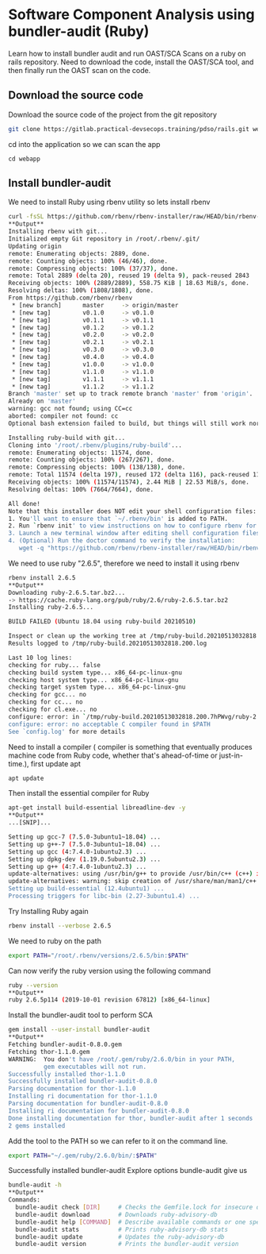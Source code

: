 # Software Component Analysis using bundler-audit (Ruby)
Learn how to install bundler audit and run OAST/SCA Scans on a ruby on rails repository.
Need to download the code, install the OAST/SCA tool, and then finally run the OAST scan on the code.

## Download the source code
Download the source code of the project from the git repository
```sh
git clone https://gitlab.practical-devsecops.training/pdso/rails.git webapp
```
cd into the application so we can scan the app
```
cd webapp
```
## Install bundler-audit 
We need to install Ruby using rbenv utility so lets install rbenv
```sh
curl -fsSL https://github.com/rbenv/rbenv-installer/raw/HEAD/bin/rbenv-installer | bash
**Output**
Installing rbenv with git...
Initialized empty Git repository in /root/.rbenv/.git/
Updating origin
remote: Enumerating objects: 2889, done.
remote: Counting objects: 100% (46/46), done.
remote: Compressing objects: 100% (37/37), done.
remote: Total 2889 (delta 20), reused 19 (delta 9), pack-reused 2843
Receiving objects: 100% (2889/2889), 558.75 KiB | 18.63 MiB/s, done.
Resolving deltas: 100% (1808/1808), done.
From https://github.com/rbenv/rbenv
 * [new branch]      master     -> origin/master
 * [new tag]         v0.1.0     -> v0.1.0
 * [new tag]         v0.1.1     -> v0.1.1
 * [new tag]         v0.1.2     -> v0.1.2
 * [new tag]         v0.2.0     -> v0.2.0
 * [new tag]         v0.2.1     -> v0.2.1
 * [new tag]         v0.3.0     -> v0.3.0
 * [new tag]         v0.4.0     -> v0.4.0
 * [new tag]         v1.0.0     -> v1.0.0
 * [new tag]         v1.1.0     -> v1.1.0
 * [new tag]         v1.1.1     -> v1.1.1
 * [new tag]         v1.1.2     -> v1.1.2
Branch 'master' set up to track remote branch 'master' from 'origin'.
Already on 'master'
warning: gcc not found; using CC=cc
aborted: compiler not found: cc
Optional bash extension failed to build, but things will still work normally.

Installing ruby-build with git...
Cloning into '/root/.rbenv/plugins/ruby-build'...
remote: Enumerating objects: 11574, done.
remote: Counting objects: 100% (267/267), done.
remote: Compressing objects: 100% (138/138), done.
remote: Total 11574 (delta 197), reused 172 (delta 116), pack-reused 11307
Receiving objects: 100% (11574/11574), 2.44 MiB | 22.53 MiB/s, done.
Resolving deltas: 100% (7664/7664), done.

All done!
Note that this installer does NOT edit your shell configuration files:
1. You'll want to ensure that `~/.rbenv/bin' is added to PATH.
2. Run `rbenv init' to view instructions on how to configure rbenv for your shell.
3. Launch a new terminal window after editing shell configuration files.
4. (Optional) Run the doctor command to verify the installation:
   wget -q "https://github.com/rbenv/rbenv-installer/raw/HEAD/bin/rbenv-doctor" -O- | bash
```
We need to use ruby "2.6.5", therefore we need to install it using rbenv
```sh
rbenv install 2.6.5
**Output**
Downloading ruby-2.6.5.tar.bz2...
-> https://cache.ruby-lang.org/pub/ruby/2.6/ruby-2.6.5.tar.bz2
Installing ruby-2.6.5...

BUILD FAILED (Ubuntu 18.04 using ruby-build 20210510)

Inspect or clean up the working tree at /tmp/ruby-build.20210513032818.200.7hPWvg
Results logged to /tmp/ruby-build.20210513032818.200.log

Last 10 log lines:
checking for ruby... false
checking build system type... x86_64-pc-linux-gnu
checking host system type... x86_64-pc-linux-gnu
checking target system type... x86_64-pc-linux-gnu
checking for gcc... no
checking for cc... no
checking for cl.exe... no
configure: error: in `/tmp/ruby-build.20210513032818.200.7hPWvg/ruby-2.6.5':
configure: error: no acceptable C compiler found in $PATH
See `config.log' for more details
```
Need to install a compiler ( compiler is something that eventually produces machine code from Ruby code, whether that's ahead-of-time or just-in-time.), first update apt
```sh
apt update
``` 
Then install the essential compiler for Ruby
```sh
apt-get install build-essential libreadline-dev -y
**Output**
...[SNIP]...

Setting up gcc-7 (7.5.0-3ubuntu1~18.04) ...
Setting up g++-7 (7.5.0-3ubuntu1~18.04) ...
Setting up gcc (4:7.4.0-1ubuntu2.3) ...
Setting up dpkg-dev (1.19.0.5ubuntu2.3) ...
Setting up g++ (4:7.4.0-1ubuntu2.3) ...
update-alternatives: using /usr/bin/g++ to provide /usr/bin/c++ (c++) in auto mode
update-alternatives: warning: skip creation of /usr/share/man/man1/c++.1.gz because associated file /usr/share/man/man1/g++.1.gz (of link group c++) doesn't exist
Setting up build-essential (12.4ubuntu1) ...
Processing triggers for libc-bin (2.27-3ubuntu1.4) ...
```
Try Installing Ruby again
```sh
rbenv install --verbose 2.6.5
```
We need to ruby on the path
```sh
export PATH="/root/.rbenv/versions/2.6.5/bin:$PATH"
```
Can now verify the ruby version using the following command
```sh
ruby --version
**Output**
ruby 2.6.5p114 (2019-10-01 revision 67812) [x86_64-linux]
```
Install the bundler-audit tool to perform SCA
```sh
gem install --user-install bundler-audit
**Output**
Fetching bundler-audit-0.8.0.gem
Fetching thor-1.1.0.gem
WARNING:  You don't have /root/.gem/ruby/2.6.0/bin in your PATH,
          gem executables will not run.
Successfully installed thor-1.1.0
Successfully installed bundler-audit-0.8.0
Parsing documentation for thor-1.1.0
Installing ri documentation for thor-1.1.0
Parsing documentation for bundler-audit-0.8.0
Installing ri documentation for bundler-audit-0.8.0
Done installing documentation for thor, bundler-audit after 1 seconds
2 gems installed
```
Add the tool to the PATH so we can refer to it on the command line.
```sh
export PATH="~/.gem/ruby/2.6.0/bin/:$PATH"
```
Successfully installed bundler-audit
Explore options bundle-audit give us 
```sh
bundle-audit -h
**Output**
Commands:
  bundle-audit check [DIR]     # Checks the Gemfile.lock for insecure dependencies
  bundle-audit download        # Downloads ruby-advisory-db
  bundle-audit help [COMMAND]  # Describe available commands or one specific command
  bundle-audit stats           # Prints ruby-advisory-db stats
  bundle-audit update          # Updates the ruby-advisory-db
  bundle-audit version         # Prints the bundler-audit version
```
